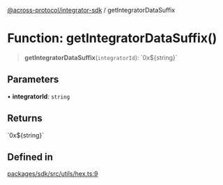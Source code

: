 [@across-protocol/integrator-sdk](../README.md) / getIntegratorDataSuffix

# Function: getIntegratorDataSuffix()

> **getIntegratorDataSuffix**(`integratorId`): \`0x$\{string\}\`

## Parameters

• **integratorId**: `string`

## Returns

\`0x$\{string\}\`

## Defined in

[packages/sdk/src/utils/hex.ts:9](https://github.com/across-protocol/toolkit/blob/0408e9d38e7f5e4687131c33ea4b58d12a946b0d/packages/sdk/src/utils/hex.ts#L9)
